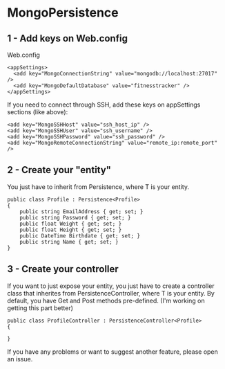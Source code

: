 # MongoPersistence

## 1 - Add keys on Web.config

Web.config
```
<appSettings>
  <add key="MongoConnectionString" value="mongodb://localhost:27017" />
  <add key="MongoDefaultDatabase" value="fitnesstracker" />
</appSettings>
```

If you need to connect through SSH, add these keys on appSettings sections (like above):
```
<add key="MongoSSHHost" value="ssh_host_ip" />
<add key="MongoSSHUser" value="ssh_username" />
<add key="MongoSSHPassword" value="ssh_password" />
<add key="MongoRemoteConnectionString" value="remote_ip:remote_port" />
```

## 2 - Create your "entity"
You just have to inherit from Persistence<T>, where T is your entity.
```
public class Profile : Persistence<Profile>
{
    public string EmailAddress { get; set; }
    public string Password { get; set; }
    public float Weight { get; set; }
    public float Height { get; set; }
    public DateTime Birthdate { get; set; }
    public string Name { get; set; }
}
```

## 3 - Create your controller
If you want to just expose your entity, you just have to create a controller class that inherites from PersistenceController<T>, where T is your entity. By default, you have Get and Post methods pre-defined. (I'm working on getting this part better)

```
public class ProfileController : PersistenceController<Profile>
{
    
}
```

If you have any problems or want to suggest another feature, please open an issue.
